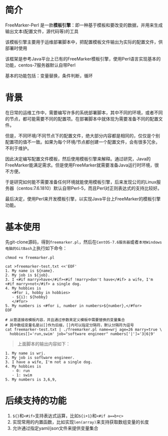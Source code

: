 # 简介

FreeMarker-Perl 是一款**模板引擎**：即一种基于模板和要改变的数据，并用来生成输出文本(配置文件，源代码等)的工具

该模板引擎主要用于运维部署脚本中，把配置模板文件输出为实际的配置文件，供部署时使用

该框架是参考Java平台上已有的FreeMarker模板引擎，使用Perl语言实现基本的功能，centos-7服务器默认自带Perl

基本的功能包括：变量替换，条件判断，循环

# 背景

在日常的运维工作中，需要编写许多的系统部署脚本，其中不同的环境，或者不同的节点，都可能需要不同的配置项。在部署脚本中就体现为需要准备不同的配置文件。

但是，不同环境/不同节点下的配置文件，绝大部分内容都是相同的，仅仅是个别配置项的值不一致。如果为每个环境/节点都创建一个配置文件，会有很多冗余，不利于维护。

因此决定编写配置文件模板，然后使用模板引擎来解释。通过研究，Java的FreeMarker能满足需求。但是使用FreeMarker就需要准备Java运行时环境，很不方便。

于是研究如何能不需要准备任何环境就能使用模板引擎，后来发现公司的Linux服务器（centos:7.6.1810）默认自带Perl-5，而且Perl对正则表达式的支持比较好。

最后决定，使用Perl来开发模板引擎，以实现Java平台上FreeMarker的模板引擎功能。

# 基本使用

先git-clone源码，得到`freemarker.pl`，然后在`CentOS-7.6服务器`或者`本地Windows电脑的GitBash`上执行如下命令：

```shell
chmod +x freemarker.pl

cat >freemarker-test.txt <<'EOF'
1. My name is ${name}.
2. My job is ${job}.
3. I <#if marry>have</#if><#if !marry>don't have</#if> a wife, I'm <#if marry>not</#if> a single dog.
4. My hobbies is
   <#for i, hobby in hobbies>
   - ${i}: ${hobby}
   </#for>
5. My numbers is <#for i, number in numbers>${number},</#for>
EOF

# 从管道接收模板内容，并且通过参数来定义模板中需要替换的变量集合
# 其中数组变量名是以[]作为后缀，[]内可以指定分隔符，默认分隔符为逗号
cat freemarker-test.txt | ./freemarker.pl name=wrj age=26 marry=true \
  hobbies[]='run,swim' job="software engineer" numbers['|']='3|6|9'
```

> 上面脚本的输出内容如下：

```
1. My name is wrj.
2. My job is software engineer.
3. I have a wife, I'm not a single dog.
4. My hobbies is
   - 0: run
   - 1: swim
5. My numbers is 3,6,9,
```

# 后续支持的功能

1. `${}`和`<#if>`支持表达式运算，比如`${i+1}`和`<#if a==b+c>`
2. 实现常用的内置函数，比如实现`len(array)`来支持获取数组变量的长度
3. 允许通过指定yaml/json文件来提供变量集合
